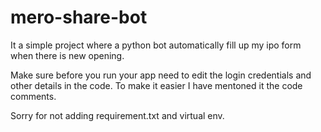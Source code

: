 # mero-share-bot
It a simple project where a python bot automatically fill up my ipo form when there is new opening.

Make sure before you run your app need to edit the login credentials and other details in the code. To make it easier I have mentoned it the code comments.

Sorry for not adding requirement.txt and virtual env. 
